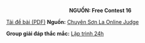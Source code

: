 **<center>NGUỒN: Free Contest 16</center>**

[Tải đề bài (PDF)](/statements/2117/SIBICE.pdf)
**Nguồn:** [Chuyên Sơn La Online Judge](http://csloj.ddns.net/)

**Group giải đáp thắc mắc:** [Lập trình 24h](https://www.facebook.com/groups/1386904321519984)